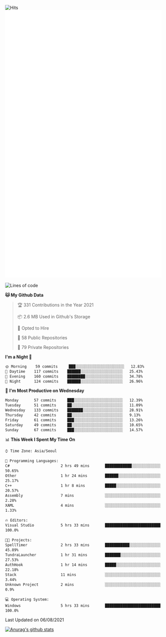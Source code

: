 ![Hits](https://hits.seeyoufarm.com/api/count/incr/badge.svg?url=https%3A%2F%2Fgithub.com%2Fkokose1234&count_bg=%2379C83D&title_bg=%23555555&icon=apple.svg&icon_color=%23E7E7E7&title=hits&edge_flat=false)
<br/>
![Metrics](https://github.com/kokose1234/kokose1234/blob/main/github-metrics.svg)

<!--START_SECTION:waka-->
![Lines of code](https://img.shields.io/badge/From%20Hello%20World%20I%27ve%20Written-12.6%20million%20lines%20of%20code-blue)

**🐱 My Github Data** 

> 🏆 331 Contributions in the Year 2021
 > 
> 📦 2.6 MB Used in Github's Storage 
 > 
> 💼 Opted to Hire
 > 
> 📜 58 Public Repositories 
 > 
> 🔑 79 Private Repositories  
 > 
**I'm a Night 🦉** 

```text
🌞 Morning    59 commits     ███░░░░░░░░░░░░░░░░░░░░░░   12.83% 
🌆 Daytime    117 commits    ██████░░░░░░░░░░░░░░░░░░░   25.43% 
🌃 Evening    160 commits    ████████░░░░░░░░░░░░░░░░░   34.78% 
🌙 Night      124 commits    ██████░░░░░░░░░░░░░░░░░░░   26.96%

```
📅 **I'm Most Productive on Wednesday** 

```text
Monday       57 commits     ███░░░░░░░░░░░░░░░░░░░░░░   12.39% 
Tuesday      51 commits     ██░░░░░░░░░░░░░░░░░░░░░░░   11.09% 
Wednesday    133 commits    ███████░░░░░░░░░░░░░░░░░░   28.91% 
Thursday     42 commits     ██░░░░░░░░░░░░░░░░░░░░░░░   9.13% 
Friday       61 commits     ███░░░░░░░░░░░░░░░░░░░░░░   13.26% 
Saturday     49 commits     ██░░░░░░░░░░░░░░░░░░░░░░░   10.65% 
Sunday       67 commits     ███░░░░░░░░░░░░░░░░░░░░░░   14.57%

```


📊 **This Week I Spent My Time On** 

```text
⌚︎ Time Zone: Asia/Seoul

💬 Programming Languages: 
C#                       2 hrs 49 mins       ████████████░░░░░░░░░░░░░   50.65% 
Other                    1 hr 24 mins        ██████░░░░░░░░░░░░░░░░░░░   25.17% 
C++                      1 hr 8 mins         █████░░░░░░░░░░░░░░░░░░░░   20.57% 
Assembly                 7 mins              ░░░░░░░░░░░░░░░░░░░░░░░░░   2.28% 
XAML                     4 mins              ░░░░░░░░░░░░░░░░░░░░░░░░░   1.33%

🔥 Editors: 
Visual Studio            5 hrs 33 mins       █████████████████████████   100.0%

🐱‍💻 Projects: 
SpellTimer               2 hrs 33 mins       ███████████░░░░░░░░░░░░░░   45.89% 
TundraLauncher           1 hr 31 mins        ███████░░░░░░░░░░░░░░░░░░   27.53% 
AuthHook                 1 hr 14 mins        █████░░░░░░░░░░░░░░░░░░░░   22.18% 
Stack                    11 mins             ░░░░░░░░░░░░░░░░░░░░░░░░░   3.44% 
Unknown Project          2 mins              ░░░░░░░░░░░░░░░░░░░░░░░░░   0.9%

💻 Operating System: 
Windows                  5 hrs 33 mins       █████████████████████████   100.0%

```


 Last Updated on 06/08/2021
<!--END_SECTION:waka-->

[![Anurag's github stats](https://github-readme-stats.vercel.app/api?username=kokose1234&theme=dracula)](https://github.com/anuraghazra/github-readme-stats)



	
